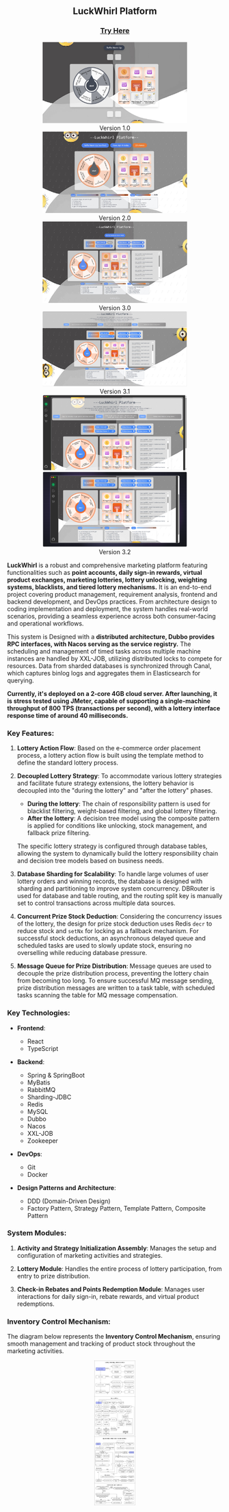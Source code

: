 ## <div align="center">LuckWhirl Platform</div>

### <div align="center">[Try Here](http://chatbot.linst-yyds.top/)</div>


<div align="center"><img src="docs/readme/v1.jpg" style="zoom: 33%;" /></div>
<div align="center">Version 1.0</div>

<div align="center"><img src="docs/readme/v2.jpg" style="zoom: 33%;" /></div>
<div align="center">Version 2.0</div>

<div align="center"><img src="docs/readme/v3.jpg" style="zoom: 33%;" /></div>
<div align="center">Version 3.0</div>

<div align="center"><img src="docs/readme/v4.png" style="zoom: 33%;" /></div>
<div align="center">Version 3.1</div>

<div align="center"><img src="docs/readme/p1.png" style="zoom: 33%;" /></div>
<div align="center"><img src="docs/readme/p3.png" style="zoom: 33%;" /></div>
<div align="center">Version 3.2</div>


**LuckWhirl** is a robust and comprehensive marketing platform featuring functionalities such as **point accounts, daily sign-in rewards, virtual product exchanges, marketing lotteries, lottery unlocking, weighting systems, blacklists, and tiered lottery mechanisms.** It is an end-to-end project covering product management, requirement analysis, frontend and backend development, and DevOps practices. From architecture design to coding implementation and deployment, the system handles real-world scenarios, providing a seamless experience across both consumer-facing and operational workflows.

This system is Designed with a **distributed architecture, Dubbo provides RPC interfaces, with Nacos serving as the service registry.** The scheduling and management of timed tasks across multiple machine instances are handled by XXL-JOB, utilizing distributed locks to compete for resources. Data from sharded databases is synchronized through Canal, which captures binlog logs and aggregates them in Elasticsearch for querying.

**Currently, it's deployed on a 2-core 4GB cloud server. After launching, it is stress tested using JMeter, capable of supporting a single-machine throughput of 800 TPS (transactions per second), with a lottery interface response time of around 40 milliseconds.**


### Key Features:

1. **Lottery Action Flow**: Based on the e-commerce order placement process, a lottery action flow is built using the template method to define the standard lottery process.

2. **Decoupled Lottery Strategy**: To accommodate various lottery strategies and facilitate future strategy extensions, the lottery behavior is decoupled into the "during the lottery" and "after the lottery" phases.

   - **During the lottery**: The chain of responsibility pattern is used for blacklist filtering, weight-based filtering, and global lottery filtering.
   - **After the lottery**: A decision tree model using the composite pattern is applied for conditions like unlocking, stock management, and fallback prize filtering.

   The specific lottery strategy is configured through database tables, allowing the system to dynamically build the lottery responsibility chain and decision tree models based on business needs.

3. **Database Sharding for Scalability**: To handle large volumes of user lottery orders and winning records, the database is designed with sharding and partitioning to improve system concurrency. DBRouter is used for database and table routing, and the routing split key is manually set to control transactions across multiple data sources.

4. **Concurrent Prize Stock Deduction**: Considering the concurrency issues of the lottery, the design for prize stock deduction uses Redis `decr` to reduce stock and `setNx` for locking as a fallback mechanism. For successful stock deductions, an asynchronous delayed queue and scheduled tasks are used to slowly update stock, ensuring no overselling while reducing database pressure.

5. **Message Queue for Prize Distribution**: Message queues are used to decouple the prize distribution process, preventing the lottery chain from becoming too long. To ensure successful MQ message sending, prize distribution messages are written to a task table, with scheduled tasks scanning the table for MQ message compensation.


### Key Technologies:

- **Frontend**:
   - React
   - TypeScript

- **Backend**:
   - Spring & SpringBoot
   - MyBatis
   - RabbitMQ
   - Sharding-JDBC
   - Redis
   - MySQL
   - Dubbo
   - Nacos
   - XXL-JOB
   - Zookeeper

- **DevOps**:
   - Git
   - Docker

- **Design Patterns and Architecture**:
   - DDD (Domain-Driven Design)
   - Factory Pattern, Strategy Pattern, Template Pattern, Composite Pattern


### System Modules:

1. **Activity and Strategy Initialization Assembly**: Manages the setup and configuration of marketing activities and strategies.

2. **Lottery Module**: Handles the entire process of lottery participation, from entry to prize distribution.

3. **Check-in Rebates and Points Redemption Module**: Manages user interactions for daily sign-in, rebate rewards, and virtual product redemptions.


### Inventory Control Mechanism:

The diagram below represents the **Inventory Control Mechanism**, ensuring smooth management and tracking of product stock throughout the marketing activities.

<div align="center"><img src="docs/readme/luckWhirl workflow.png" style="zoom: 33%;" /></div>
